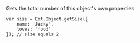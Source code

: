 Gets the total number of this object's own properties

    var size = Ext.Object.getSize({
        name: 'Jacky',
        loves: 'food'
    }); // size equals 2
